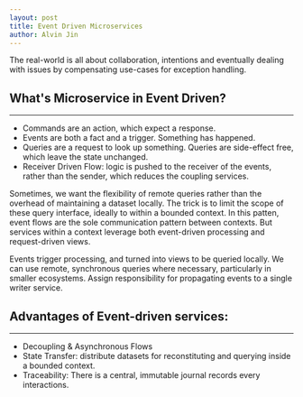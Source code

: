 ```yaml
---
layout: post
title: Event Driven Microservices
author: Alvin Jin
---
```


The real-world is all about collaboration, intentions and eventually dealing with issues by compensating use-cases for exception handling.

## What's Microservice in Event Driven?
-----
* Commands are an action, which expect a response.
* Events are both a fact and a trigger. Something has happened.
* Queries are a request to look up something. Queries are side-effect free, which leave the state unchanged.
* Receiver Driven Flow: logic is pushed to the receiver of the events, rather than the sender, which reduces the coupling services.

Sometimes, we want the flexibility of remote queries rather than the overhead of maintaining a dataset locally. The trick is to limit the scope of these query interface,
ideally to within a bounded context. In this patten, event flows are the sole communication pattern between contexts. But services within a context leverage both event-driven processing
and request-driven views.

Events trigger processing, and turned into views to be queried locally. We can use remote, synchronous queries where necessary, particularly in smaller ecosystems.
Assign responsibility for propagating events to a single writer service.

## Advantages of Event-driven services:
-----
* Decoupling & Asynchronous Flows
* State Transfer: distribute datasets for reconstituting and querying inside a bounded context.
* Traceability: There is a central, immutable journal records every interactions.





